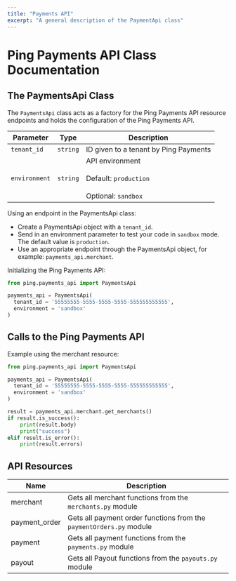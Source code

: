 ```yaml
---
title: "Payments API"
excerpt: "A general description of the PaymentApi class"
---
```


# Ping Payments API Class Documentation

## The PaymentsApi Class

The `PaymentsApi` class acts as a factory for the Ping Payments API resource endpoints and holds the configuration of the Ping Payments API.

| Parameter     | Type     | Description                                                               |
| ------------- | -------- | ------------------------------------------------------------------------- |
| `tenant_id`   | `string` | ID given to a tenant by Ping Payments                                     |
| `environment` | `string` | API environment <br><br>Default: `production` <br><br>Optional: `sandbox` |

Using an endpoint in the PaymentsApi class:

-   Create a PaymentsApi object with a `tenant_id`.
-   Send in an environment parameter to test your code in `sandbox` mode. The default value is `production`.
-   Use an appropriate endpoint through the PaymentsApi object, for example: `payments_api.merchant`.

Initializing the Ping Payments API:

```python
from ping.payments_api import PaymentsApi

payments_api = PaymentsApi(
  tenant_id = '55555555-5555-5555-5555-555555555555',
  environment = 'sandbox'
)
```

## Calls to the Ping Payments API

Example using the merchant resource:

```python
from ping.payments_api import PaymentsApi

payments_api = PaymentsApi(
  tenant_id = '55555555-5555-5555-5555-555555555555',
  environment = 'sandbox'
)

result = payments_api.merchant.get_merchants()
if result.is_success():
    print(result.body)
    print("success")
elif result.is_error():
    print(result.errors)
```

## API Resources

| Name          | Description                                                         |
| ------------- | ------------------------------------------------------------------- |
| merchant      | Gets all merchant functions from the `merchants.py` module          |
| payment_order | Gets all payment order functions from the `paymentOrders.py` module |
| payment       | Gets all payment functions from the `payments.py` module            |
| payout        | Gets all Payout functions from the `payouts.py` module              |
